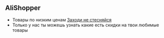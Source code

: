 ## AliShopper

- Товары по низким ценам [Заходи не стесняйся](red2288.github.io/adss/)
- Только у нас ты можешь узнать какие есть скидки на твои любимые товары

